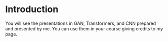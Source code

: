 # Introduction
You will see the presentations in GAN, Transformers, and CNN prepared and presented by me. You can use them in your course giving credits to my page.

